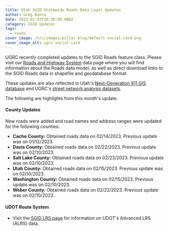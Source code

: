 ```yaml
---
title: Utah SGID Statewide Roads Data Layer Updates
author: Greg Bunce
date: 2023-02-03T10:30:00.000Z
category: SGID Updates
tags:
  - roads
cover_image: /src/images/pillar-blog/default-social-card.png
cover_image_alt: ugrc social card
---
```


UGRC recently completed updates to the SGID Roads feature class. Please visit our [Roads and Highway System](/products/sgid/transportation/road-centerlines) data page where you will find information about the Roads data model, as well as direct download links to the SGID Roads data in shapefile and geodatabase format.

These updates are also reflected in Utah's [Next-Generation 911 GIS database](/products/sgid/911) and UGRC's [street network analysis datasets](/products/sgid/transportation/street-network).

The following are highlights from this month's update.

#### County Updates

New roads were added and road names and address ranges were updated for the following counties:

- **Cache County:** Obtained roads data on 02/14/2023. Previous update was on 01/12/2023.
- **Davis County:** Obtained roads data on 02/22/2023. Previous update was on 02/10/2023.
- **Salt Lake County:** Obtained roads data on 02/23/2023. Previous update was on 02/10/2023.
- **Utah County:** Obtained roads data on 02/15/2023. Previous update was on 02/10/2023.
- **Washington County:** Obtained roads data on 02/15/2023. Previous update was on 02/10/2023.
- **Weber County:** Obtained roads data on 02/22/2023. Previous update was on 02/10/2023.

#### UDOT Route System

- Visit the [SGID LRS page](/products/sgid/transportation/road-centerlines) for information on UDOT's Advanced LRS (ALRS) data.
